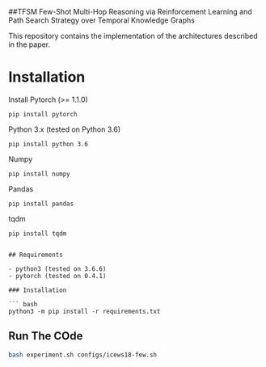 ##TFSM
Few-Shot Multi-Hop Reasoning via Reinforcement Learning and Path Search Strategy over Temporal Knowledge Graphs

This repository contains the implementation of the architectures described in the paper.
# Installation
 Install Pytorch (>= 1.1.0)
 ```
pip install pytorch
```
 Python 3.x (tested on Python 3.6)
  ```
pip install python 3.6
```
 Numpy
  ```
pip install numpy
```
 Pandas
  ```
pip install pandas
```
 tqdm
  ```
pip install tqdm


## Requirements

- python3 (tested on 3.6.6)
- pytorch (tested on 0.4.1)

### Installation

``` bash
python3 -m pip install -r requirements.txt
```

## Run The COde 


``` bash
bash experiment.sh configs/icews18-few.sh
```
